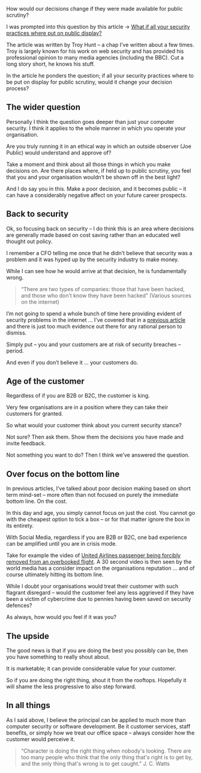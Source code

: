 How would our decisions change if they were made available for public scrutiny?

I was prompted into this question by this article -> [What if all your security practices where put on public display?](http://windowsitpro.com/troy-hunts-security-sense/security-sense-what-if-all-your-security-practices-were-put-public-display)

The article was written by Troy Hunt – a chap I’ve written about a few times.  Troy is largely known for his work on web security and has provided his professional opinion to many media agencies (including the BBC).  Cut a long story short, he knows his stuff.

In the article he ponders the question; if all your security practices where to be put on display for public scrutiny, would it change your decision process?

## The wider question
Personally I think the question goes deeper than just your computer security.  I think it applies to the whole manner in which you operate your organisation.

Are you truly running it in an ethical way in which an outside observer (Joe Public) would understand and approve of?

Take a moment and think about all those things in which you make decisions on.  Are there places where, if held up to public scrutiny, you feel that you and your organisation wouldn’t be shown off in the best light?

And I do say you in this.  Make a poor decision, and it becomes public – it can have a considerably negative affect on your future career prospects.

## Back to security
Ok, so focusing back on security – I do think this is an area where decisions are generally made based on cost saving rather than an educated well thought out policy.

I remember a CFO telling me once that he didn’t believe that security was a problem and it was hyped up by the security industry to make money.

While I can see how he would arrive at that decision, he is fundamentally wrong.
> “There are two types of companies: those that have been hacked, and those who don’t know they have been hacked” (Various sources on the internet)

I’m not going to spend a whole bunch of time here providing evident of security problems in the internet … I’ve covered that in a [previous article](/blog/what-is-security) and there is just too much evidence out there for any rational person to dismiss.

Simply put – you and your customers are at risk of security breaches – period.

And even if you don’t believe it … your customers do.

## Age of the customer
Regardless of if you are B2B or B2C, the customer is king.

Very few organisations are in a position where they can take their customers for granted.

So what would your customer think about you current security stance?

Not sure?  Then ask them.  Show them the decisions you have made and invite feedback.

Not something you want to do?  Then I think we’ve answered the question.

## Over focus on the bottom line
In previous articles, I’ve talked about poor decision making based on short term mind-set – more often than not focused on purely the immediate bottom line.  On the cost.

In this day and age, you simply cannot focus on just the cost.  You cannot go with the cheapest option to tick a box – or for that matter ignore the box in its entirety.

With Social Media, regardless if you are B2B or B2C, one bad experience can be amplified until you are in crisis mode.

Take for example the video of [United Airlines passenger being forcibly removed from an overbooked flight](https://www.theguardian.com/world/video/2017/apr/11/united-airlines-passenger-forcibly-removed-from-overbooked-flight-video).  A 30 second video is then seen by the world media has a consider impact on the organisations reputation … and of course ultimately hitting its bottom line.

While I doubt your organisations would treat their customer with such flagrant disregard – would the customer feel any less aggrieved if they have been a victim of cybercrime due to pennies having been saved on security defences?

As always, how would you feel if it was you?

## The upside
The good news is that if you are doing the best you possibly can be, then you have something to really shout about.

It is marketable; it can provide considerable value for your customer.

So if you are doing the right thing, shout it from the rooftops.  Hopefully it will shame the less progressive to also step forward.

## In all things
As I said above, I believe the principal can be applied to much more than computer security or software development.  Be it customer services, staff benefits, or simply how we treat our office space – always consider how the customer would perceive it.

> “Character is doing the right thing when nobody's looking. There are too many people who think that the only thing that's right is to get by, and the only thing that's wrong is to get caught.” J. C. Watts


